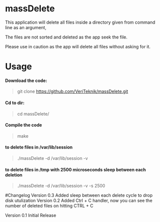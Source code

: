 # massDelete


This application will delete all files inside a directory given from command line as an argument,

The files are not sorted and deleted as the app seek the file.

Please use in caution as the app will delete all files without asking for it.

# Usage

#### Download the code:
>git clone https://github.com/VeriTeknik/massDelete.git

#### Cd to dir:
>cd massDelete/

#### Compile the code
>make

#### to delete files in /var/lib/session
>./massDelete -d /var/lib/session -v

#### to delete files in /tmp with 2500 microseconds sleep between each deletion
>./massDelete -d /var/lib/session -v -s 2500

#Changelog
Version 0.3
	Added sleep between each delete cycle to drop disk utulization
Version 0.2
	Added Ctrl + C handler, now you can see the number of deleted files on hitting CTRL + C
	
Version 0.1
	Initial Release

